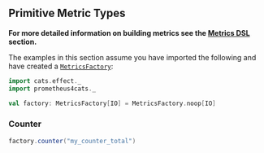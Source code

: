## Primitive Metric Types

**For more detailed information on building metrics see the [Metrics DSL](../interface/dsl.md) section.**

The examples in this section assume you have imported the following and have created a
[`MetricsFactory`](../interface/metrics-factory.md):

```scala mdoc
import cats.effect._
import prometheus4cats._

val factory: MetricsFactory[IO] = MetricsFactory.noop[IO]
```

### Counter



```scala mdoc
factory.counter("my_counter_total")
```

